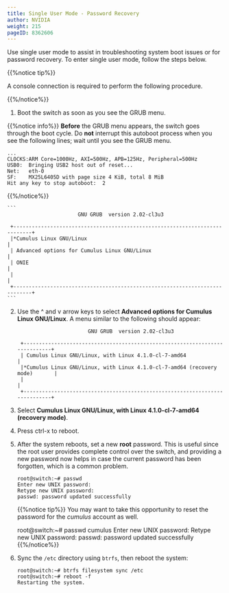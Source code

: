 ```yaml
---
title: Single User Mode - Password Recovery
author: NVIDIA
weight: 215
pageID: 8362606
---
```

Use single user mode to assist in troubleshooting system boot issues or
for password recovery. To enter single user mode, follow the steps
below.

{{%notice tip%}}

A console connection is required to perform the following procedure.

{{%/notice%}}

1.  Boot the switch as soon as you see the GRUB menu.

   {{%notice info%}}
**Before** the GRUB menu appears, the switch goes through the boot cycle. Do **not** interrupt this autoboot process when you see the following lines; wait until you see the GRUB menu.

```
...
CLOCKS:ARM Core=1000Hz, AXI=500Hz, APB=125Hz, Peripheral=500Hz
USB0:  Bringing USB2 host out of reset...
Net:   eth-0
SF:    MX25L6405D with page size 4 KiB, total 8 MiB
Hit any key to stop autoboot:  2
```
{{%/notice%}}

    ```
                           GNU GRUB  version 2.02-cl3u3
     
     +----------------------------------------------------------------------------+
     |*Cumulus Linux GNU/Linux                                                    |
     | Advanced options for Cumulus Linux GNU/Linux                               |
     | ONIE                                                                       |
     |                                                                            |
     +----------------------------------------------------------------------------+     
    ```

2.  Use the ^ and v arrow keys to select **Advanced options for Cumulus
    Linux GNU/Linux**. A menu similar to the following should appear:

    ```
                           GNU GRUB  version 2.02-cl3u3
     
     +----------------------------------------------------------------------------+
     | Cumulus Linux GNU/Linux, with Linux 4.1.0-cl-7-amd64                       |
     |*Cumulus Linux GNU/Linux, with Linux 4.1.0-cl-7-amd64 (recovery mode)       |
     |                                                                            |
     +----------------------------------------------------------------------------+  
    ```

3.  Select **Cumulus Linux GNU/Linux, with Linux 4.1.0-cl-7-amd64
    (recovery mode)**.

4.  Press ctrl-x to reboot.

5.  After the system reboots, set a new **root** password. This is
    useful since the root user provides complete control over the
    switch, and providing a new password now helps in case the current
    password has been forgotten, which is a common problem.

        root@switch:~# passwd
        Enter new UNIX password:
        Retype new UNIX password:
        passwd: password updated successfully

    {{%notice tip%}}
You may want to take this opportunity to reset the password for the
*cumulus* account as well.

       root@switch:~# passwd cumulus
       Enter new UNIX password:
       Retype new UNIX password:
       passwd: password updated successfully
    {{%/notice%}}

6.  Sync the `/etc` directory using `btrfs`, then reboot the system:

        root@switch:~# btrfs filesystem sync /etc
        root@switch:~# reboot -f
        Restarting the system.
